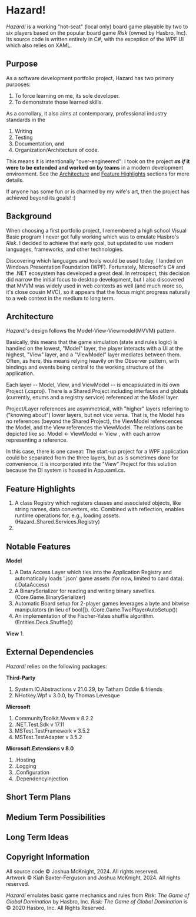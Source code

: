 # Hazard!
*Hazard!* is a working "hot-seat" (local only) board game playable by two to six players based on the popular board game *Risk* (owned by Hasbro, Inc). Its source code is written entirely in C#, with the exception of the WPF UI which also relies on XAML.

## Purpose
As a software development portfolio project, Hazard has two primary purposes:
  1. To force learning on me, its sole developer.
  2. To demonstrate those learned skills.

As a corrollary, it also aims at contemporary, professional industry standards in the
1. Writing
2. Testing
3. Documentation, and
4. Organization/Architecture of code.

This means it is intentionally "over-engineered": I took on the project ***as if* it were to be extended and worked on by teams** in a modern development environment. 
See the [Architecture](#architecture) and [Feature Highlights](#feature-highlights) sections for more details.

If anyone has some fun or is charmed by my wife's art, then the project has achieved beyond its goals! :)

## Background
When choosing a first portfolio project, I remembered a high school Visual Basic program I never got fully working which was to emulate Hasbro's *Risk*. I decided to achieve that early goal, but updated to use modern languages, frameworks, and other technologies.

Discovering which languages and tools would be used today, I landed on Windows Presentation Foundation (WPF). Fortunately, Microsoft's C# and the .NET ecosystem has developed a great deal. In retrospect, this decision did narrow the initial focus to desktop development, but I also discovered that MVVM was widely used in web contexts as well (and much more so, it's close cousin MVC), so it appears that the focus might progress naturally to a web context in the medium to long term.
## Architecture
*Hazard!*'s design follows the Model-View-Viewmodel(MVVM) pattern. 

Basically, this means that the game simulation (state and rules logic) is handled on the lowest, "Model" layer, the player interacts with a UI at the highest, "View" layer, and a "ViewModel" layer mediates between them. Often, as here, this means relying heavily on the Observer pattern, with bindings and events being central to the working structure of the application.

Each layer -- Model, View, and ViewModel -- is encapsulated in its own Project (.csproj). There is a Shared Project including interfaces and globals (currently, enums and a registry service) referenced at the Model layer.

Project/Layer references are asymmetrical, with "higher" layers referring to ("knowing about") lower layers, but not vice versa. That is, the Model has no references (beyond the Shared Project), the ViewModel referecences the Model, and the View references the ViewModel. The relations can be depicted like so: Model <- ViewModel <- View , with each arrow representing a reference.

In this case, there is one caveat: The start-up project for a WPF application could be separated from the three layers, but as is sometimes done for convenience, it is incorporated into the "View" Project for this solution because the DI system is housed in App.xaml.cs.

## Feature Highlights
1. A class Registry which registers classes and associated objects, like string names, data converters, etc. Combined with reflection, enables runtime operations for, e.g., loading assets. (Hazard_Shared.Services.Registry)
2. 

## Notable Features
**Model**
1. A Data Access Layer which ties into the Application Registry and automatically loads '.json' game assets (for now, limited to card data). (.DataAccess)
2. A BinarySerializer for reading and writing binary savefiles. (Core.Game.BinarySerializer)
3. Automatic Board setup for 2-player games leverages a byte and bitwise manipulators (in lieu of bool[]). (Core.Game.TwoPlayerAutoSetup())
4. An implementation of the Fischer-Yates shuffle algorithm. (Entities.Deck.Shuffle())

**View**
1. 

## External Dependencies
*Hazard!* relies on the following packages:

**Third-Party**
1. System.IO.Abstractions v 21.0.29, by Tatham Oddie & friends
2. NHotkey.Wpf v 3.0.0, by Thomas Levesque

**Microsoft**
1. CommunityToolkit.Mvvm v 8.2.2
2. .NET.Test.Sdk v 17.11
3. MSTest.TestFramework v 3.5.2
4. MSTest.TestAdapter v 3.5.2

**Microsoft.Extensions v 8.0**
1. .Hosting
2. .Logging
3. .Configuration
4. .DependencyInjection

## Short Term Plans
## Medium Term Possibilities
## Long Term Ideas

## Copyright Information
All source code © Joshua McKnight, 2024. All rights reserved.  
Artwork © Kiah Baxter-Ferguson and Joshua McKnight, 2024. All rights reserved.

*Hazard!* emulates basic game mechanics and rules from *Risk: The Game of Global Domination* by Hasbro, Inc.
*Risk: The Game of Global Domination* is © 2020 Hasbro, Inc. All Rights Reserved.


